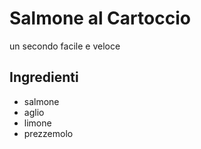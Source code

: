 # Salmone al Cartoccio


un secondo facile e veloce

## Ingredienti
* salmone
* aglio
* limone
* prezzemolo

